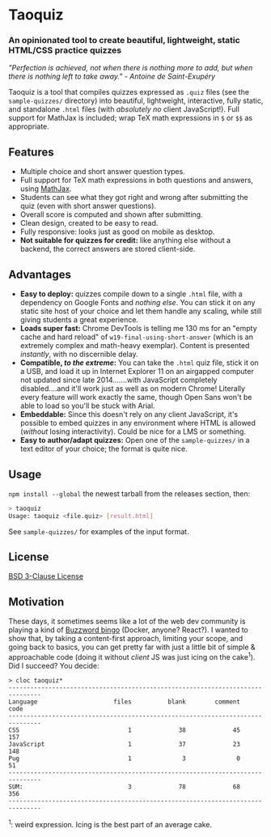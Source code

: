 # Taoquiz

### An opinionated tool to create beautiful, lightweight, static HTML/CSS practice quizzes

*"Perfection is achieved, not when there is nothing more to add, but when there is nothing left to take away." - Antoine de Saint-Exupéry*

Taoquiz is a tool that compiles quizzes expressed as `.quiz` files (see the `sample-quizzes/` directory) into beautiful, lightweight, interactive, fully static, and standalone `.html` files (with *absolutely no* client JavaScript!). Full support for MathJax is included; wrap TeX math expressions in `$` or `$$` as appropriate.

## Features

* Multiple choice and short answer question types.
* Full support for TeX math expressions in both questions and answers, using [MathJax](https://www.mathjax.org/).
* Students can see what they got right and wrong after submitting the quiz (even with short answer questions).
* Overall score is computed and shown after submitting.
* Clean design, created to be easy to read.
* Fully responsive: looks just as good on mobile as desktop.
* **Not suitable for quizzes for credit:** like anything else without a backend, the correct answers are stored client-side.

## Advantages

* **Easy to deploy:** quizzes compile down to a single `.html` file, with a dependency on Google Fonts and *nothing else*. You can stick it on any static site host of your choice and let them handle any scaling, while still giving students a great experience.
* **Loads super fast:** Chrome DevTools is telling me 130 ms for an "empty cache and hard reload" of `w19-final-using-short-answer` (which is an extremely complex and math-heavy exemplar). Content is presented *instantly*, with no discernible delay.
* **Compatible, *to the extreme*:** You can take the `.html` quiz file, stick it on a USB, and load it up in Internet Explorer 11 on an airgapped computer not updated since late 2014.......with JavaScript completely disabled....and it'll work just as well as on modern Chrome! Literally every feature will work exactly the same, though Open Sans won't be able to load so you'll be stuck with Arial.
* **Embeddable:** Since this doesn't rely on any client JavaScript, it's possible to embed quizzes in any environment where HTML is allowed (*without* losing interactivity). Could be nice for a LMS or something.
* **Easy to author/adapt quizzes:** Open one of the `sample-quizzes/` in a text editor of your choice; the format is quite nice.

## Usage

`npm install --global` the newest tarball from the releases section, then:

```sh
> taoquiz
Usage: taoquiz <file.quiz> [result.html]
```

See `sample-quizzes/` for examples of the input format.

## License

[BSD 3-Clause License](https://choosealicense.com/licenses/bsd-3-clause/)

## Motivation

These days, it sometimes seems like a lot of the web dev community is playing a kind of [Buzzword bingo](https://en.wikipedia.org/wiki/Buzzword_bingo) (Docker, anyone? React?). I wanted to show that, by taking a content-first approach, limiting your scope, and going back to basics, you can get pretty far with just a little bit of simple & approachable code (doing it without *client* JS was just icing on the cake<sup>1</sup>). Did I succeed? You decide:

```
> cloc taoquiz*
-------------------------------------------------------------------------------
Language                     files          blank        comment           code
-------------------------------------------------------------------------------
CSS                              1             38             45            157
JavaScript                       1             37             23            148
Pug                              1              3              0             51
-------------------------------------------------------------------------------
SUM:                             3             78             68            356
-------------------------------------------------------------------------------
```

<sup>1</sup>: weird expression. Icing is the best part of an average cake.